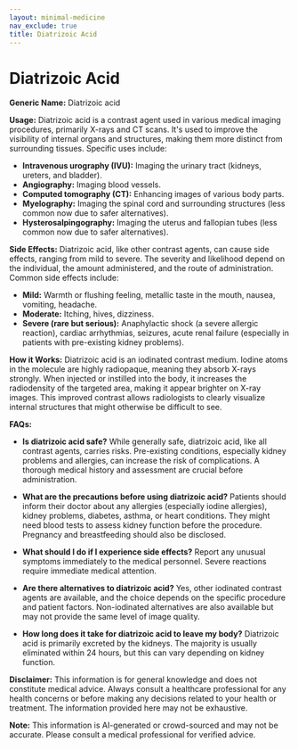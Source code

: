 ```yaml
---
layout: minimal-medicine
nav_exclude: true
title: Diatrizoic Acid
---
```


# Diatrizoic Acid

**Generic Name:** Diatrizoic acid

**Usage:** Diatrizoic acid is a contrast agent used in various medical imaging procedures, primarily X-rays and CT scans.  It's used to improve the visibility of internal organs and structures, making them more distinct from surrounding tissues. Specific uses include:

* **Intravenous urography (IVU):** Imaging the urinary tract (kidneys, ureters, and bladder).
* **Angiography:** Imaging blood vessels.
* **Computed tomography (CT):** Enhancing images of various body parts.
* **Myelography:** Imaging the spinal cord and surrounding structures (less common now due to safer alternatives).
* **Hysterosalpingography:** Imaging the uterus and fallopian tubes (less common now due to safer alternatives).


**Side Effects:** Diatrizoic acid, like other contrast agents, can cause side effects, ranging from mild to severe.  The severity and likelihood depend on the individual, the amount administered, and the route of administration.  Common side effects include:

* **Mild:**  Warmth or flushing feeling, metallic taste in the mouth, nausea, vomiting, headache.
* **Moderate:**  Itching, hives, dizziness.
* **Severe (rare but serious):** Anaphylactic shock (a severe allergic reaction), cardiac arrhythmias, seizures, acute renal failure (especially in patients with pre-existing kidney problems).


**How it Works:** Diatrizoic acid is an iodinated contrast medium. Iodine atoms in the molecule are highly radiopaque, meaning they absorb X-rays strongly. When injected or instilled into the body, it increases the radiodensity of the targeted area, making it appear brighter on X-ray images. This improved contrast allows radiologists to clearly visualize internal structures that might otherwise be difficult to see.


**FAQs:**

* **Is diatrizoic acid safe?**  While generally safe, diatrizoic acid, like all contrast agents, carries risks.  Pre-existing conditions, especially kidney problems and allergies, can increase the risk of complications. A thorough medical history and assessment are crucial before administration.

* **What are the precautions before using diatrizoic acid?** Patients should inform their doctor about any allergies (especially iodine allergies), kidney problems, diabetes, asthma, or heart conditions.  They might need blood tests to assess kidney function before the procedure.  Pregnancy and breastfeeding should also be disclosed.

* **What should I do if I experience side effects?** Report any unusual symptoms immediately to the medical personnel. Severe reactions require immediate medical attention.

* **Are there alternatives to diatrizoic acid?** Yes, other iodinated contrast agents are available, and the choice depends on the specific procedure and patient factors.  Non-iodinated alternatives are also available but may not provide the same level of image quality.

* **How long does it take for diatrizoic acid to leave my body?**  Diatrizoic acid is primarily excreted by the kidneys.  The majority is usually eliminated within 24 hours, but this can vary depending on kidney function.


**Disclaimer:** This information is for general knowledge and does not constitute medical advice.  Always consult a healthcare professional for any health concerns or before making any decisions related to your health or treatment.  The information provided here may not be exhaustive.


**Note:** This information is AI-generated or crowd-sourced and may not be accurate. Please consult a medical professional for verified advice.